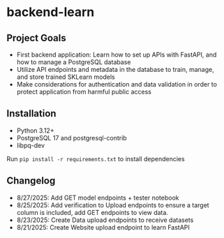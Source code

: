 # backend-learn
## Project Goals
- First backend application: Learn how to set up APIs with FastAPI, and how to manage a PostgreSQL database
- Utilize API endpoints and metadata in the database to train, manage, and store trained SKLearn models
- Make considerations for authentication and data validation in order to protect application from harmful public access

## Installation

- Python 3.12+
- PostgreSQL 17 and postgresql-contrib
- libpq-dev

Run `pip install -r requirements.txt` to install dependencies

## Changelog
- 8/27/2025: Add GET model endpoints + tester notebook
- 8/25/2025: Add verification to Upload endpoints to ensure a target column is included, add GET endpoints to view data. 
- 8/23/2025: Create Data upload endpoints to receive datasets
- 8/21/2025: Create Website upload endpoint to learn FastAPI
